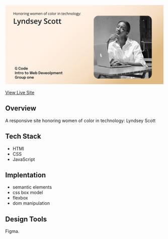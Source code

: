 


![Lyndsey Scott](lscover.png?raw=true)

[View Live Site](https://lyndseyscott.vercel.app/)
## **Overview**
A responsive site honoring women of color in technology: Lyndsey Scott


## **Tech Stack**
 * HTMl
 *  CSS
 *  JavaScript


## **Implentation**
* semantic elements
* css box model
* flexbox
* dom manipulation


 ## **Design Tools**
 Figma.

